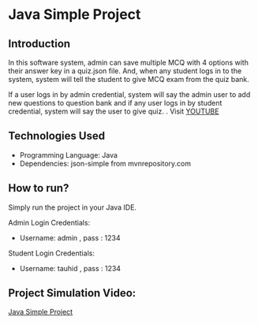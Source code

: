 # Java Simple Project

## Introduction

In this software system, admin can save multiple MCQ with 4 options with their answer key in a quiz.json file. And, when any student logs in to the system, system will tell the student to give MCQ exam from the quiz bank.

If a user logs in by admin credential, system will say the admin user to add new questions to question bank
and if any user logs in  by student credential, system will say the user to give quiz. . Visit [YOUTUBE](https://youtu.be/Jj6p6KuS8SI)
  

## Technologies Used

- Programming Language: Java
- Dependencies: json-simple from mvnrepository.com

## How to run?

Simply run the project in your Java IDE.

Admin Login Credentials:
- Username: admin , pass : 1234
  
Student Login Credentials:
- Username: tauhid , pass : 1234

## Project Simulation Video:
[Java Simple Project](https://youtu.be/Jj6p6KuS8SI)
